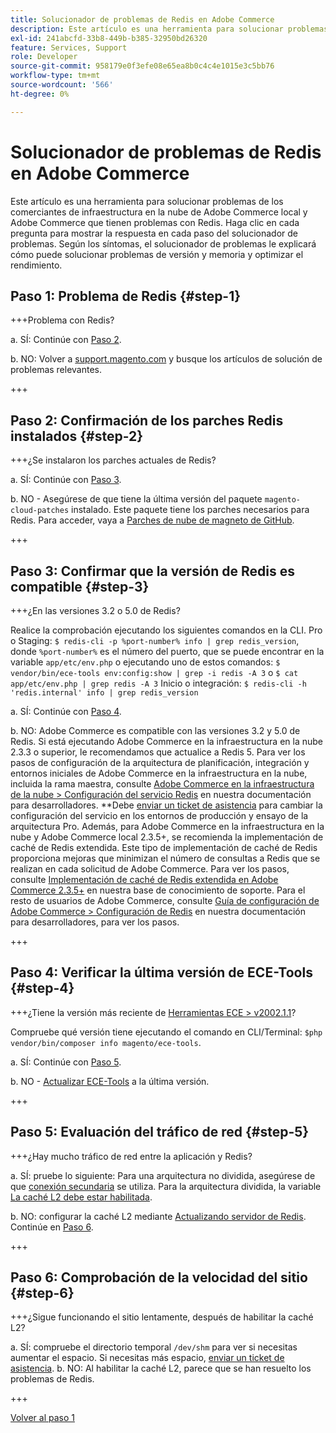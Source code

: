 ```yaml
---
title: Solucionador de problemas de Redis en Adobe Commerce
description: Este artículo es una herramienta para solucionar problemas de los comerciantes de infraestructura en la nube de Adobe Commerce local y Adobe Commerce que tienen problemas con Redis. Haga clic en cada pregunta para mostrar la respuesta en cada paso del solucionador de problemas. Según los síntomas y la configuración, el solucionador de problemas explicará cómo solucionar problemas de versión y memoria y optimizar el rendimiento.
exl-id: 241abcfd-33b8-449b-b385-32950bd26320
feature: Services, Support
role: Developer
source-git-commit: 958179e0f3efe08e65ea8b0c4c4e1015e3c5bb76
workflow-type: tm+mt
source-wordcount: '566'
ht-degree: 0%

---
```


# Solucionador de problemas de Redis en Adobe Commerce

Este artículo es una herramienta para solucionar problemas de los comerciantes de infraestructura en la nube de Adobe Commerce local y Adobe Commerce que tienen problemas con Redis. Haga clic en cada pregunta para mostrar la respuesta en cada paso del solucionador de problemas. Según los síntomas, el solucionador de problemas le explicará cómo puede solucionar problemas de versión y memoria y optimizar el rendimiento.

## Paso 1: Problema de Redis {#step-1}

+++Problema con Redis?

a. SÍ: Continúe con [Paso 2](#step2)</a>.

b. NO: Volver a [support.magento.com](https://support.magento.com/hc/en-us) y busque los artículos de solución de problemas relevantes.

+++

## Paso 2: Confirmación de los parches Redis instalados {#step-2}

+++¿Se instalaron los parches actuales de Redis?

a. SÍ: Continúe con [Paso 3](#step3)</a>.

b. NO - Asegúrese de que tiene la última versión del paquete `magento-cloud-patches` instalado. Este paquete tiene los parches necesarios para Redis. Para acceder, vaya a [Parches de nube de magneto de GitHub](https://github.com/magento/magento-cloud-patches/).

+++

## Paso 3: Confirmar que la versión de Redis es compatible {#step-3}

+++¿En las versiones 3.2 o 5.0 de Redis?

Realice la comprobación ejecutando los siguientes comandos en la CLI. Pro o Staging: `$ redis-cli -p %port-number% info | grep redis_version`, donde `%port-number%` es el número del puerto, que se puede encontrar en la variable `app/etc/env.php` o ejecutando uno de estos comandos: `$ vendor/bin/ece-tools env:config:show | grep -i redis -A 3` o `$ cat app/etc/env.php | grep redis -A 3` Inicio o integración: `$ redis-cli -h 'redis.internal' info | grep redis_version`

a. SÍ: Continúe con [Paso 4](#step4).

b. NO: Adobe Commerce es compatible con las versiones 3.2 y 5.0 de Redis. Si está ejecutando Adobe Commerce en la infraestructura en la nube 2.3.3 o superior, le recomendamos que actualice a Redis 5. Para ver los pasos de configuración de la arquitectura de planificación, integración y entornos iniciales de Adobe Commerce en la infraestructura en la nube, incluida la rama maestra, consulte [Adobe Commerce en la infraestructura de la nube > Configuración del servicio Redis](https://devdocs.magento.com/cloud/project/services-redis.html)</a> en nuestra documentación para desarrolladores. **Debe [enviar un ticket de asistencia](/help/help-center-guide/help-center/magento-help-center-user-guide.md#submit-ticket) para cambiar la configuración del servicio en los entornos de producción y ensayo de la arquitectura Pro. Además, para Adobe Commerce en la infraestructura en la nube y Adobe Commerce local 2.3.5+, se recomienda la implementación de caché de Redis extendida. Este tipo de implementación de caché de Redis proporciona mejoras que minimizan el número de consultas a Redis que se realizan en cada solicitud de Adobe Commerce. Para ver los pasos, consulte [Implementación de caché de Redis extendida en Adobe Commerce 2.3.5+](https://support.magento.com/hc/en-us/articles/360049292532) en nuestra base de conocimiento de soporte. Para el resto de usuarios de Adobe Commerce, consulte [Guía de configuración de Adobe Commerce > Configuración de Redis](https://devdocs.magento.com/guides/v2.4/config-guide/redis/config-redis.html) en nuestra documentación para desarrolladores, para ver los pasos.

+++

## Paso 4: Verificar la última versión de ECE-Tools {#step-4}

+++¿Tiene la versión más reciente de [Herramientas ECE > v2002.1.1](https://github.com/magento/ece-tools/releases)?

Compruebe qué versión tiene ejecutando el comando en CLI/Terminal: `$php vendor/bin/composer info magento/ece-tools`.

a. SÍ: Continúe con [Paso 5](#step5).

b. NO - [Actualizar ECE-Tools](https://devdocs.magento.com/cloud/project/ece-tools-update.html) a la última versión.

+++

## Paso 5: Evaluación del tráfico de red {#step-5}

+++¿Hay mucho tráfico de red entre la aplicación y Redis?

a. SÍ: pruebe lo siguiente: Para una arquitectura no dividida, asegúrese de que [conexión secundaria](/help/troubleshooting/database/mysql-high-load-bottleneck-in-magento-commerce-cloud.md) se utiliza. Para la arquitectura dividida, la variable [La caché L2 debe estar habilitada](https://devdocs.magento.com/guides/v2.4/config-guide/cache/two-level-cache.html).

b. NO: configurar la caché L2 mediante [Actualizando servidor de Redis](https://devdocs.magento.com/cloud/env/variables-deploy.html#redis_backend). Continúe en [Paso 6](#step6).

+++

## Paso 6: Comprobación de la velocidad del sitio {#step-6}

+++¿Sigue funcionando el sitio lentamente, después de habilitar la caché L2?

a. SÍ: compruebe el directorio temporal `/dev/shm` para ver si necesitas aumentar el espacio. Si necesitas más espacio, [enviar un ticket de asistencia](/help/help-center-guide/help-center/magento-help-center-user-guide.md#submit-ticket).
b. NO: Al habilitar la caché L2, parece que se han resuelto los problemas de Redis.

+++

[Volver al paso 1](#step-1)
